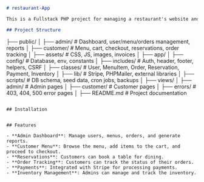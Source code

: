 ```markdown
# restaurant-App

This is a Fullstack PHP project for managing a restaurant's website and backend system, including a dashboard for admins and a customer-facing website with menu, cart, checkout, and reservations.

## Project Structure

```
├── public/
│   ├── admin/               # Dashboard, user/menu/orders management, reports
│   ├── customer/            # Menu, cart, checkout, reservations, order tracking
│   ├── assets/              # CSS, JS, images, invoices
│
├── app/
│   ├── config/              # Database, env, constants
│   ├── includes/            # Auth, header, footer, helpers, CSRF
│   ├── classes/             # User, MenuItem, Order, Reservation, Payment, Inventory
│   ├── lib/                 # Stripe, PHPMailer, external libraries
│   ├── scripts/             # DB schema, seed data, cron jobs, backups
│
├── views/
│   ├── admin/               # Admin pages
│   ├── customer/            # Customer pages
│   ├── errors/              # 403, 404, 500 error pages
│
├── README.md                # Project documentation

```

## Installation


## Features

- **Admin Dashboard**: Manage users, menus, orders, and generate reports.
- **Customer Menu**: Browse the menu, add items to the cart, and proceed to checkout.
- **Reservations**: Customers can book a table for dining.
- **Order Tracking**: Customers can track the status of their orders.
- **Payments**: Integrated with Stripe for processing payments.
- **Inventory Management**: Admins can manage and track the inventory.
```
